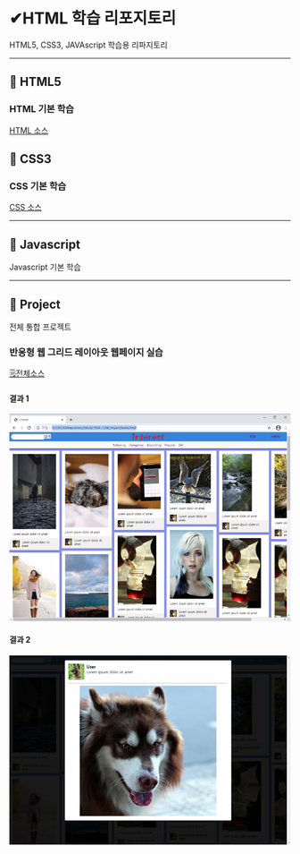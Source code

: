 # ✔HTML 학습 리포지토리
HTML5, CSS3, JAVAscript 학습용 리파지토리
___ 

## 🔸 HTML5 


### HTML 기본 학습
[HTML 소스](https://github.com/JaehyeonHeo/StudyHTML/tree/main/01_HTML)

## 🔸 CSS3 
### CSS 기본 학습
[CSS 소스](https://github.com/JaehyeonHeo/StudyHTML/tree/main/02_CSS)

___
## 🔸 Javascript
Javascript 기본 학습 

___
## 🔸 Project
전체 통합 프로젝트 

### 반응형 웹 그리드 레이아웃 웹페이지 실습
[🗒전체소스](https://github.com/JaehyeonHeo/StudyHTML/blob/main/04_Project/index.html)

#### 결과 1

![결과 1](https://github.com/JaehyeonHeo/StudyHTML/blob/main/ref_images/main.png "전체레이아웃")

#### 결과 2

![결과 2](https://github.com/JaehyeonHeo/StudyHTML/blob/main/ref_images/lightbox.png "팝업레이아웃")



